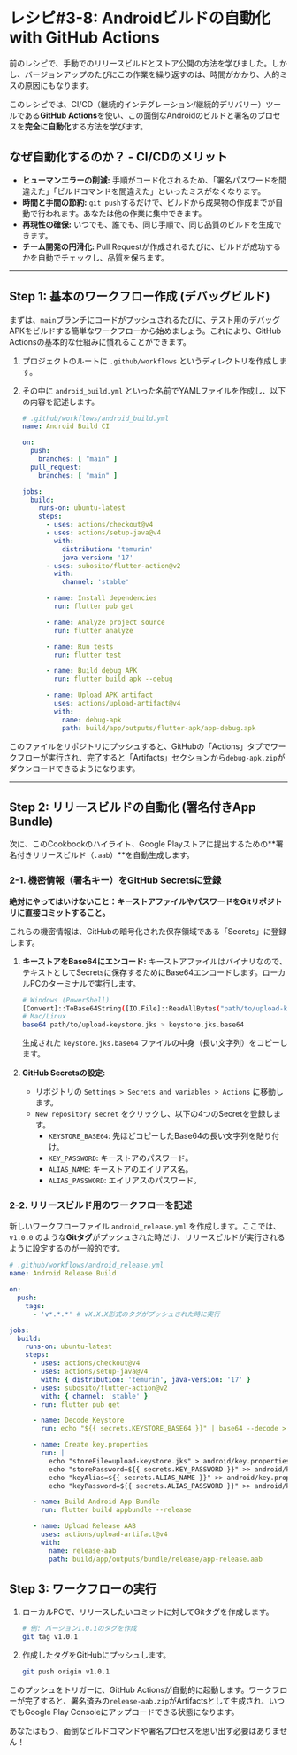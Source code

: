# レシピ#3-8: Androidビルドの自動化 with GitHub Actions

前のレシピで、手動でのリリースビルドとストア公開の方法を学びました。しかし、バージョンアップのたびにこの作業を繰り返すのは、時間がかかり、人的ミスの原因にもなります。

このレシピでは、CI/CD（継続的インテグレーション/継続的デリバリー）ツールである**GitHub Actions**を使い、この面倒なAndroidのビルドと署名のプロセスを**完全に自動化**する方法を学びます。

## なぜ自動化するのか？ - CI/CDのメリット

*   **ヒューマンエラーの削減:** 手順がコード化されるため、「署名パスワードを間違えた」「ビルドコマンドを間違えた」といったミスがなくなります。
*   **時間と手間の節約:** `git push`するだけで、ビルドから成果物の作成までが自動で行われます。あなたは他の作業に集中できます。
*   **再現性の確保:** いつでも、誰でも、同じ手順で、同じ品質のビルドを生成できます。
*   **チーム開発の円滑化:** Pull Requestが作成されるたびに、ビルドが成功するかを自動でチェックし、品質を保ちます。

---

## Step 1: 基本のワークフロー作成 (デバッグビルド)

まずは、`main`ブランチにコードがプッシュされるたびに、テスト用のデバッグAPKをビルドする簡単なワークフローから始めましょう。これにより、GitHub Actionsの基本的な仕組みに慣れることができます。

1.  プロジェクトのルートに `.github/workflows` というディレクトリを作成します。
2.  その中に `android_build.yml` といった名前でYAMLファイルを作成し、以下の内容を記述します。

    ```yaml
    # .github/workflows/android_build.yml
    name: Android Build CI

    on:
      push:
        branches: [ "main" ]
      pull_request:
        branches: [ "main" ]

    jobs:
      build:
        runs-on: ubuntu-latest
        steps:
          - uses: actions/checkout@v4
          - uses: actions/setup-java@v4
            with:
              distribution: 'temurin'
              java-version: '17'
          - uses: subosito/flutter-action@v2
            with:
              channel: 'stable'

          - name: Install dependencies
            run: flutter pub get

          - name: Analyze project source
            run: flutter analyze

          - name: Run tests
            run: flutter test

          - name: Build debug APK
            run: flutter build apk --debug

          - name: Upload APK artifact
            uses: actions/upload-artifact@v4
            with:
              name: debug-apk
              path: build/app/outputs/flutter-apk/app-debug.apk
    ```
このファイルをリポジトリにプッシュすると、GitHubの「Actions」タブでワークフローが実行され、完了すると「Artifacts」セクションから`debug-apk.zip`がダウンロードできるようになります。

---

## Step 2: リリースビルドの自動化 (署名付きApp Bundle)

次に、このCookbookのハイライト、Google Playストアに提出するための**署名付きリリースビルド（`.aab`）**を自動生成します。

### 2-1. 機密情報（署名キー）をGitHub Secretsに登録

**絶対にやってはいけないこと：キーストアファイルやパスワードをGitリポジトリに直接コミットすること。**

これらの機密情報は、GitHubの暗号化された保存領域である「Secrets」に登録します。

1.  **キーストアをBase64にエンコード:**
    キーストアファイルはバイナリなので、テキストとしてSecretsに保存するためにBase64エンコードします。ローカルPCのターミナルで実行します。
    ```bash
    # Windows (PowerShell)
    [Convert]::ToBase64String([IO.File]::ReadAllBytes("path/to/upload-keystore.jks")) | Set-Content -Path keystore.jks.base64
    # Mac/Linux
    base64 path/to/upload-keystore.jks > keystore.jks.base64
    ```
    生成された `keystore.jks.base64` ファイルの中身（長い文字列）をコピーします。

2.  **GitHub Secretsの設定:**
    *   リポジトリの `Settings > Secrets and variables > Actions` に移動します。
    *   `New repository secret` をクリックし、以下の4つのSecretを登録します。
        *   `KEYSTORE_BASE64`: 先ほどコピーしたBase64の長い文字列を貼り付け。
        *   `KEY_PASSWORD`: キーストアのパスワード。
        *   `ALIAS_NAME`: キーストアのエイリアス名。
        *   `ALIAS_PASSWORD`: エイリアスのパスワード。

### 2-2. リリースビルド用のワークフローを記述

新しいワークフローファイル `android_release.yml` を作成します。ここでは、`v1.0.0` のような**Gitタグ**がプッシュされた時だけ、リリースビルドが実行されるように設定するのが一般的です。

```yaml
# .github/workflows/android_release.yml
name: Android Release Build

on:
  push:
    tags:
      - 'v*.*.*' # vX.X.X形式のタグがプッシュされた時に実行

jobs:
  build:
    runs-on: ubuntu-latest
    steps:
      - uses: actions/checkout@v4
      - uses: actions/setup-java@v4
        with: { distribution: 'temurin', java-version: '17' }
      - uses: subosito/flutter-action@v2
        with: { channel: 'stable' }
      - run: flutter pub get

      - name: Decode Keystore
        run: echo "${{ secrets.KEYSTORE_BASE64 }}" | base64 --decode > android/app/upload-keystore.jks

      - name: Create key.properties
        run: |
          echo "storeFile=upload-keystore.jks" > android/key.properties
          echo "storePassword=${{ secrets.KEY_PASSWORD }}" >> android/key.properties
          echo "keyAlias=${{ secrets.ALIAS_NAME }}" >> android/key.properties
          echo "keyPassword=${{ secrets.ALIAS_PASSWORD }}" >> android/key.properties

      - name: Build Android App Bundle
        run: flutter build appbundle --release

      - name: Upload Release AAB
        uses: actions/upload-artifact@v4
        with:
          name: release-aab
          path: build/app/outputs/bundle/release/app-release.aab
```

## Step 3: ワークフローの実行

1.  ローカルPCで、リリースしたいコミットに対してGitタグを作成します。
    ```bash
    # 例: バージョン1.0.1のタグを作成
    git tag v1.0.1
    ```
2.  作成したタグをGitHubにプッシュします。
    ```bash
    git push origin v1.0.1
    ```

このプッシュをトリガーに、GitHub Actionsが自動的に起動します。ワークフローが完了すると、署名済みの`release-aab.zip`がArtifactsとして生成され、いつでもGoogle Play Consoleにアップロードできる状態になります。

あなたはもう、面倒なビルドコマンドや署名プロセスを思い出す必要はありません！